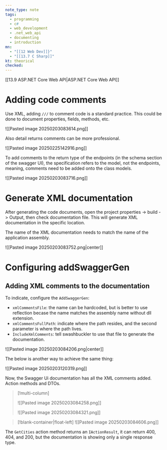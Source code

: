 ```yaml
---
note_type: note
tags:
  - programming
  - c#
  - web_development
  - .net_web_api
  - documenting
  - introduction
mn:
  - "[[12 Web Dev]]}"
  - "[[13.7 C Sharp]]"
kt: theorical
checked:
---
```

[[13.9 ASP.NET Core Web API|ASP.NET Core Web API]]

# Adding code comments
Use XML, adding `///` to comment code is a standard practice. This could be done to document properties, fields, methods, etc. 

![[Pasted image 20250203083614.png]]

Also detail returns comments can be more professional.

![[Pasted image 20250225142916.png]]

To add comments to the return type of the endpoints (in the schema section of the swagger UI), the specification refers to the model, not the endpoints, meaning, comments need to be added onto the class models.

![[Pasted image 20250203083716.png]]

# Generate XML documentation
After generating the code documents, open the project properties -> build -> Output, then check documentation file. This will generate XML documentation in the specific location. 

The name of the XML documentation needs to match the name of the application assembly. 

![[Pasted image 20250203083752.png|center]]

# Configuring addSwaggerGen
## Adding XML comments to the documentation
To indicate, configure the `AddSwaggerGen`:
- `xmlCommentsFile`: the name can be hardcoded, but is better to use reflection becase the name matches the assembly name without dll extension.
- `xmlCommentsFullPath`: indicate where the path resides, and the second parameter is where the path lives.
- `IncludeXmlComments`: tell swashbuckler to use that file to generate the documentation. 

![[Pasted image 20250203084206.png|center]]

The below is another way to achieve the same thing:

![[Pasted image 20250203120319.png]]

Now, the Swagger Ui documentation has all the XML comments added. Action methods and DTOs. 

>[!multi-column]
>
>![[Pasted image 20250203084258.png]]
>
>![[Pasted image 20250203084321.png]]

>[!blank-container|float-left]
>![[Pasted image 20250203084606.png]]


The `GetCities` action method returns an `IActionResult`, it can return 400, 404, and 200, but the documentation is showing only a single response type. 




